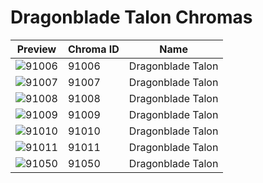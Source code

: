 # Dragonblade Talon Chromas

| Preview | Chroma ID | Name |
|---------|-----------|------|
| ![91006](https://raw.communitydragon.org/latest/plugins/rcp-be-lol-game-data/global/default/v1/champion-chroma-images/91/91006.png) | 91006 | Dragonblade Talon |
| ![91007](https://raw.communitydragon.org/latest/plugins/rcp-be-lol-game-data/global/default/v1/champion-chroma-images/91/91007.png) | 91007 | Dragonblade Talon |
| ![91008](https://raw.communitydragon.org/latest/plugins/rcp-be-lol-game-data/global/default/v1/champion-chroma-images/91/91008.png) | 91008 | Dragonblade Talon |
| ![91009](https://raw.communitydragon.org/latest/plugins/rcp-be-lol-game-data/global/default/v1/champion-chroma-images/91/91009.png) | 91009 | Dragonblade Talon |
| ![91010](https://raw.communitydragon.org/latest/plugins/rcp-be-lol-game-data/global/default/v1/champion-chroma-images/91/91010.png) | 91010 | Dragonblade Talon |
| ![91011](https://raw.communitydragon.org/latest/plugins/rcp-be-lol-game-data/global/default/v1/champion-chroma-images/91/91011.png) | 91011 | Dragonblade Talon |
| ![91050](https://raw.communitydragon.org/latest/plugins/rcp-be-lol-game-data/global/default/v1/champion-chroma-images/91/91050.png) | 91050 | Dragonblade Talon |